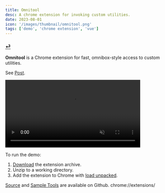 ```yaml
---
title: Omnitool
desc: A chrome extension for invoking custom utilities.
date: 2023-08-01
icon: '/images/thumbnail/omnitool.png'
tags: ['demo', 'chrome extension', 'vue']
---
```

### [⏎](/demos/)

__Omnitool__ is a Chrome extension for fast, omnibox-style access to custom utilities.

See <u>[Post](/posts/2-omnitool/)</u>.

<video controls autoplay loop muted width="425" style="text-align: center">
  <source src="/images/2-omnitool/extension-seq.mp4" type="video/mp4">
  This browser does not display the video tag.
</video>

To run the demo:
1. <u>[Download]()</u> the extension archive.
2. Unzip to a working directory.
3. Add the extension to Chrome with <u>[load unpacked](https://developer.chrome.com/docs/extensions/mv3/getstarted/development-basics/#load-unpacked)</u>.

<u>[Source](https://github.com/theryjo/omnitool)</u> and <u>[Sample Tools](https://github.com/theryjo/omnitool/tree/demo-tools)</u> are available on Github.
chrome://extensions/
